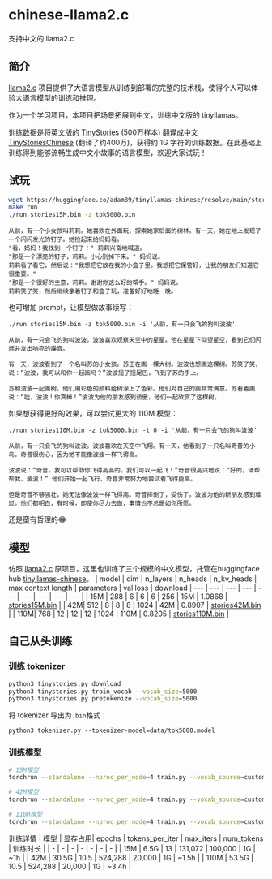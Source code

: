 # chinese-llama2.c
支持中文的 llama2.c


## 简介

[llama2.c](https://github.com/karpathy/llama2.c) 项目提供了大语言模型从训练到部署的完整的技术栈，使得个人可以体验大语言模型的训练和推理。

作为一个学习项目，本项目把场景拓展到中文，训练中文版的 tinyllamas。

训练数据是将英文版的 [TinyStories](https://huggingface.co/datasets/roneneldan/TinyStories) (500万样本) 翻译成中文 [TinyStoriesChinese](https://huggingface.co/datasets/adam89/TinyStoriesChinese) (翻译了约400万)，获得约 1G 字符的训练数据。在此基础上训练得到能够流畅生成中文小故事的语言模型，欢迎大家试玩！


## 试玩
```bash
wget https://huggingface.co/adam89/tinyllamas-chinese/resolve/main/stories15M.bin
make run
./run stories15M.bin -z tok5000.bin
```

```text
从前，有一个小女孩叫莉莉。她喜欢在外面玩，探索她家后面的树林。有一天，她在地上发现了一个闪闪发光的钉子。她捡起来给妈妈看。
"看，妈妈！我找到一个钉子！" 莉莉兴奋地喊道。
"那是一个漂亮的钉子，莉莉。小心别掉下来。" 妈妈说。
莉莉看了看它，然后说："我想把它放在我的小盒子里。我想把它保管好，让我的朋友们知道它很重要。"
"那是一个很好的主意，莉莉。谢谢你这么好的帮手。" 妈妈说。
莉莉笑了笑，然后继续拿着钉子和盒子玩，准备好好地睡一晚。
```

也可增加 prompt，让模型做故事续写：

```
./run stories15M.bin -z tok5000.bin -i '从前，有一只会飞的狗叫波波'
```

```text
从前，有一只会飞的狗叫波波。波波喜欢观察天空中的星星。他在星星下仰望星空，看到它们闪烁并发出响亮的噪音。

有一天，波波看到了一个名叫苏的小女孩。苏正在画一棵大树。波波也想画这棵树。苏笑了笑，说：“波波，我可以和你一起画吗？”波波摇了摇尾巴，飞到了苏的手上。

苏和波波一起画树。他们用彩色的颜料给树涂上了色彩。他们对自己的画非常满意。苏看着画说：“哇，波波！你真棒！”波波为他的朋友感到骄傲，他们一起欣赏了这棵树。
```

如果想获得更好的效果，可以尝试更大的 110M 模型：
```
./run stories110M.bin -z tok5000.bin -t 0 -i '从前，有一只会飞的狗叫波波'
```

```
从前，有一只会飞的狗叫波波。波波喜欢在天空中飞翔。有一天，他看到了一只名叫奇普的小鸟。奇普很伤心，因为她不能像波波一样飞得高。

波波说：“奇普，我可以帮助你飞得高高的。我们可以一起飞！”奇普很高兴地说：“好的，请帮帮我，波波！” 他们开始一起飞行，奇普非常努力地尝试着飞得更高。

但是奇普不够强壮，她无法像波波一样飞得高。奇普摔倒了，受伤了。波波为他的新朋友感到难过。他们都明白，有时候，即使你尽力去做，事情也不总是如你所愿。
``` 
还是蛮有哲理的😂

## 模型
仿照 [llama2.c](https://github.com/karpathy/llama2.c) 原项目，这里也训练了三个规模的中文模型，托管在huggingface hub [tinyllamas-chinese](https://huggingface.co/adam89/tinyllamas-chinese)。
| model | dim | n_layers | n_heads | n_kv_heads | max context length | parameters | val loss | download
| --- | --- | --- | --- | --- | --- | --- | --- | --- |
| 15M | 288 | 6 | 6 | 6 | 256 | 15M | 1.0868 | [stories15M.bin](https://huggingface.co/adam89/tinyllamas-chinese/resolve/main/stories15M.bin) |
| 42M| 512 | 8 | 8 | 8 | 1024 | 42M | 0.8907 | [stories42M.bin](https://huggingface.co/adam89/tinyllamas-chinese/resolve/main/stories42M.bin) |
| 110M| 768 | 12 | 12 | 12 | 1024 | 110M | 0.8205 | [stories110M.bin](https://huggingface.co/adam89/tinyllamas-chinese/resolve/main/stories110M.bin) |

## 自己从头训练

### 训练 tokenizer
```bash
python3 tinystories.py download
python3 tinystories.py train_vocab --vocab_size=5000
python3 tinystories.py pretokenize --vocab_size=5000
```

将 tokenizer 导出为`.bin`格式：
```
python3 tokenizer.py --tokenizer-model=data/tok5000.model
```

### 训练模型

```bash
# 15M模型
torchrun --standalone --nproc_per_node=4 train.py --vocab_source=custom --vocab_size=5000 --batch_size=128 --n_layers=6 --n_heads=6 --n_kv_heads=6 --max_seq_len=256 --gradient_accumulation_steps=4 --max_iters=100000

# 42M模型
torchrun --standalone --nproc_per_node=4 train.py --vocab_source=custom --vocab_size=5000 --batch_size=128 --dim=512 --n_layers=8 --n_heads=8 --n_kv_heads=8 --max_seq_len=1024 --gradient_accumulation_steps=4 --max_iters=20000

# 110M模型
torchrun --standalone --nproc_per_node=4 train.py --vocab_source=custom --vocab_size=5000 --batch_size=128 --dim=768 --n_layers=12 --n_heads=12 --n_kv_heads=12 --max_seq_len=1024 --gradient_accumulation_steps=4 --max_iters=20000
```

训练详情
| 模型 | 显存占用|  epochs | tokens_per_iter | max_iters | num_tokens | 训练时长 |
| - | - | - | - | - | - | - |
| 15M | 6.5G | 13 | 131,072 | 100,000 | 1G | ~1h |
| 42M | 30.5G |  10.5 | 524,288 | 20,000 | 1G | ~1.5h |
| 110M | 53.5G | 10.5 | 524,288 | 20,000 | 1G | ~3.4h |
